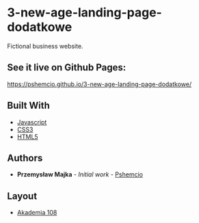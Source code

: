 # 3-new-age-landing-page-dodatkowe

Fictional business website.

## See it live on Github Pages:
https://pshemcio.github.io/3-new-age-landing-page-dodatkowe/

## Built With

* [Javascript](https://developer.mozilla.org/pl/docs/Web/JavaScript)
* [CSS3](https://developer.mozilla.org/pl/docs/Web/CSS)
* [HTML5](https://developer.mozilla.org/pl/docs/HTML/HTML5) 

## Authors

* **Przemysław Majka** - *Initial work* - [Pshemcio](https://github.com/Pshemcio)

## Layout
* [Akademia 108](https://akademia108.pl/)
